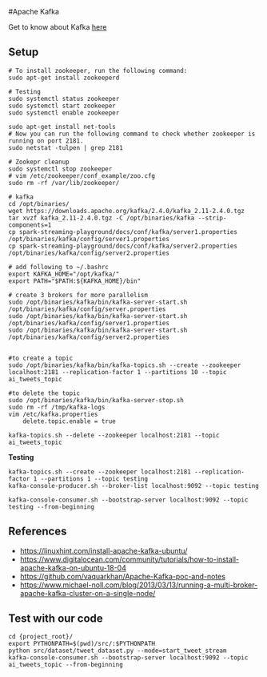 #Apache Kafka

Get to know about Kafka [here](https://intellipaat.com/blog/what-is-apache-kafka/)

## Setup
```
# To install zookeeper, run the following command:
sudo apt-get install zookeeperd

# Testing
sudo systemctl status zookeeper
sudo systemctl start zookeeper
sudo systemctl enable zookeeper

sudo apt-get install net-tools
# Now you can run the following command to check whether zookeeper is running on port 2181.
sudo netstat -tulpen | grep 2181

# Zookepr cleanup
sudo systemctl stop zookeeper
# vim /etc/zookeeper/conf_example/zoo.cfg
sudo rm -rf /var/lib/zookeeper/

# kafka
cd /opt/binaries/
wget https://downloads.apache.org/kafka/2.4.0/kafka_2.11-2.4.0.tgz
tar xvzf kafka_2.11-2.4.0.tgz -C /opt/binaries/kafka --strip-components=1
cp spark-streaming-playground/docs/conf/kafka/server1.properties /opt/binaries/kafka/config/server1.properties
cp spark-streaming-playground/docs/conf/kafka/server2.properties /opt/binaries/kafka/config/server2.properties

```
```
# add following to ~/.bashrc
export KAFKA_HOME="/opt/kafka/"
export PATH="$PATH:${KAFKA_HOME}/bin"

# create 3 brokers for more parallelism
sudo /opt/binaries/kafka/bin/kafka-server-start.sh /opt/binaries/kafka/config/server.properties
sudo /opt/binaries/kafka/bin/kafka-server-start.sh /opt/binaries/kafka/config/server1.properties
sudo /opt/binaries/kafka/bin/kafka-server-start.sh /opt/binaries/kafka/config/server2.properties


#to create a topic
sudo /opt/binaries/kafka/bin/kafka-topics.sh --create --zookeeper localhost:2181 --replication-factor 1 --partitions 10 --topic ai_tweets_topic

#to delete the topic
sudo /opt/binaries/kafka/bin/kafka-server-stop.sh
sudo rm -rf /tmp/kafka-logs 
vim /etc/kafka.properties
    delete.topic.enable = true

kafka-topics.sh --delete --zookeeper localhost:2181 --topic ai_tweets_topic
```

**Testing**

```
kafka-topics.sh --create --zookeeper localhost:2181 --replication-factor 1 --partitions 1 --topic testing
kafka-console-producer.sh --broker-list localhost:9092 --topic testing

kafka-console-consumer.sh --bootstrap-server localhost:9092 --topic testing --from-beginning
```

## References
- https://linuxhint.com/install-apache-kafka-ubuntu/
- https://www.digitalocean.com/community/tutorials/how-to-install-apache-kafka-on-ubuntu-18-04
- https://github.com/vaquarkhan/Apache-Kafka-poc-and-notes
- https://www.michael-noll.com/blog/2013/03/13/running-a-multi-broker-apache-kafka-cluster-on-a-single-node/

## Test with our code
```
cd {project_root}/ 
export PYTHONPATH=$(pwd)/src/:$PYTHONPATH
python src/dataset/tweet_dataset.py --mode=start_tweet_stream
kafka-console-consumer.sh --bootstrap-server localhost:9092 --topic ai_tweets_topic --from-beginning
```
